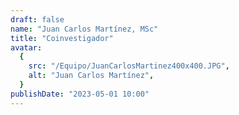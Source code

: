 ```yaml
---
draft: false
name: "Juan Carlos Martínez, MSc"
title: "Coinvestigador"
avatar:
  {
    src: "/Equipo/JuanCarlosMartinez400x400.JPG",
    alt: "Juan Carlos Martínez",
  }
publishDate: "2023-05-01 10:00"
---
```


